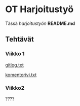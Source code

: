 
# OT Harjoitustyö
Tässä  *harjoitustyön* **README.md**

## Tehtävät
### Viikko 1
[gitlog.txt](https://github.com/EljasV/ot-harjoitustyo/blob/master/laskarit/viikko1/gitlog.txt)

[komentorivi.txt](https://github.com/EljasV/ot-harjoitustyo/blob/master/laskarit/viikko1/komentorivi.txt)

### Viikko2
????
